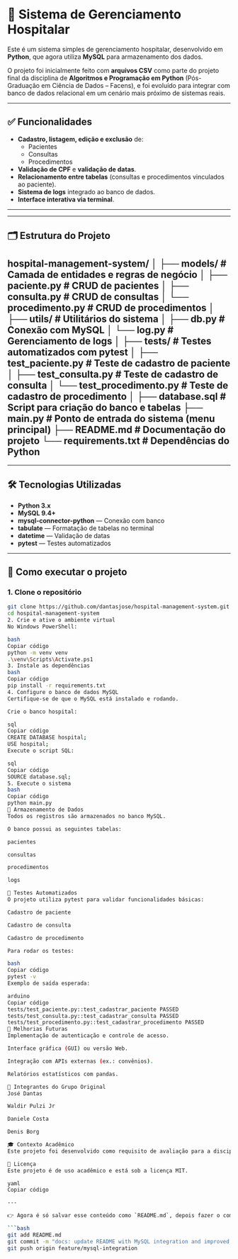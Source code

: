 # 🏥 Sistema de Gerenciamento Hospitalar

Este é um sistema simples de gerenciamento hospitalar, desenvolvido em **Python**, que agora utiliza **MySQL** para armazenamento dos dados.  

O projeto foi inicialmente feito com **arquivos CSV** como parte do projeto final da disciplina de **Algoritmos e Programação em Python** (Pós-Graduação em Ciência de Dados – Facens), e foi evoluído para integrar com banco de dados relacional em um cenário mais próximo de sistemas reais.

---

## ✅ Funcionalidades

- **Cadastro, listagem, edição e exclusão** de:
  - Pacientes
  - Consultas
  - Procedimentos
- **Validação de CPF** e **validação de datas**.
- **Relacionamento entre tabelas** (consultas e procedimentos vinculados ao paciente).
- **Sistema de logs** integrado ao banco de dados.
- **Interface interativa via terminal**.

---
---
## 🗂️ Estrutura do Projeto

hospital-management-system/
│
├── models/ # Camada de entidades e regras de negócio
│ ├── paciente.py # CRUD de pacientes
│ ├── consulta.py # CRUD de consultas
│ └── procedimento.py # CRUD de procedimentos
│
├── utils/ # Utilitários do sistema
│ ├── db.py # Conexão com MySQL
│ └── log.py # Gerenciamento de logs
│
├── tests/ # Testes automatizados com pytest
│ ├── test_paciente.py # Teste de cadastro de paciente
│ ├── test_consulta.py # Teste de cadastro de consulta
│ └── test_procedimento.py # Teste de cadastro de procedimento
│
├── database.sql # Script para criação do banco e tabelas
├── main.py # Ponto de entrada do sistema (menu principal)
├── README.md # Documentação do projeto
└── requirements.txt # Dependências do Python
---
---

## 🛠️ Tecnologias Utilizadas

- **Python 3.x**
- **MySQL 9.4+**
- **mysql-connector-python** — Conexão com banco
- **tabulate** — Formatação de tabelas no terminal
- **datetime** — Validação de datas
- **pytest** — Testes automatizados

---

## 🚀 Como executar o projeto

### 1. Clone o repositório
```bash
git clone https://github.com/dantasjose/hospital-management-system.git
cd hospital-management-system
2. Crie e ative o ambiente virtual
No Windows PowerShell:

bash
Copiar código
python -m venv venv
.\venv\Scripts\Activate.ps1
3. Instale as dependências
bash
Copiar código
pip install -r requirements.txt
4. Configure o banco de dados MySQL
Certifique-se de que o MySQL está instalado e rodando.

Crie o banco hospital:

sql
Copiar código
CREATE DATABASE hospital;
USE hospital;
Execute o script SQL:

sql
Copiar código
SOURCE database.sql;
5. Execute o sistema
bash
Copiar código
python main.py
📁 Armazenamento de Dados
Todos os registros são armazenados no banco MySQL.

O banco possui as seguintes tabelas:

pacientes

consultas

procedimentos

logs

🧪 Testes Automatizados
O projeto utiliza pytest para validar funcionalidades básicas:

Cadastro de paciente

Cadastro de consulta

Cadastro de procedimento

Para rodar os testes:

bash
Copiar código
pytest -v
Exemplo de saída esperada:

arduino
Copiar código
tests/test_paciente.py::test_cadastrar_paciente PASSED
tests/test_consulta.py::test_cadastrar_consulta PASSED
tests/test_procedimento.py::test_cadastrar_procedimento PASSED
📌 Melhorias Futuras
Implementação de autenticação e controle de acesso.

Interface gráfica (GUI) ou versão Web.

Integração com APIs externas (ex.: convênios).

Relatórios estatísticos com pandas.

👥 Integrantes do Grupo Original
José Dantas

Waldir Pulzi Jr

Daniele Costa

Denis Borg

🎓 Contexto Acadêmico
Este projeto foi desenvolvido como requisito de avaliação para a disciplina de Algoritmos e Programação em Python no curso de Pós-Graduação em Ciência de Dados — Facens, e posteriormente evoluído para uso de MySQL em ambiente de aprendizado real.

📄 Licença
Este projeto é de uso acadêmico e está sob a licença MIT.

yaml
Copiar código

---

👉 Agora é só salvar esse conteúdo como `README.md`, depois fazer o commit e push:

```bash
git add README.md
git commit -m "docs: update README with MySQL integration and improved structure"
git push origin feature/mysql-integration